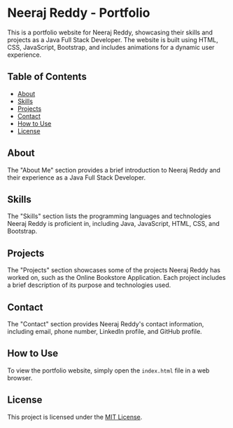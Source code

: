 # Neeraj Reddy - Portfolio

This is a portfolio website for Neeraj Reddy, showcasing their skills and projects as a Java Full Stack Developer. The website is built using HTML, CSS, JavaScript, Bootstrap, and includes animations for a dynamic user experience.

## Table of Contents

- [About](#about)
- [Skills](#skills)
- [Projects](#projects)
- [Contact](#contact)
- [How to Use](#how-to-use)
- [License](#license)

## About

The "About Me" section provides a brief introduction to Neeraj Reddy and their experience as a Java Full Stack Developer.

## Skills

The "Skills" section lists the programming languages and technologies Neeraj Reddy is proficient in, including Java, JavaScript, HTML, CSS, and Bootstrap.

## Projects

The "Projects" section showcases some of the projects Neeraj Reddy has worked on, such as the Online Bookstore Application. Each project includes a brief description of its purpose and technologies used.

## Contact

The "Contact" section provides Neeraj Reddy's contact information, including email, phone number, LinkedIn profile, and GitHub profile.

## How to Use

To view the portfolio website, simply open the `index.html` file in a web browser.

## License

This project is licensed under the [MIT License](LICENSE).
